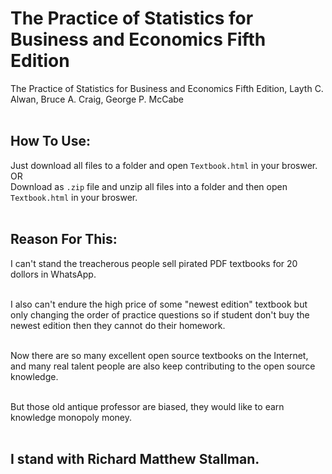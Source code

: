 # The Practice of Statistics for Business and Economics Fifth Edition
The Practice of Statistics for Business and Economics Fifth Edition, Layth C. Alwan, Bruce A. Craig, George P. McCabe <br /> <br />
## How To Use:
Just download all files to a folder and open `Textbook.html` in your broswer. <br />
OR <br />
Download as `.zip` file and unzip all files into a folder and then open `Textbook.html` in your broswer. <br /> <br />
## Reason For This:
I can't stand the treacherous people sell pirated PDF textbooks for 20 dollors in WhatsApp. <br /> <br />

I also can't endure the high price of some "newest edition" textbook but only changing the order of practice questions so if student don't buy the newest edition then they cannot do their homework. <br /> <br />

Now there are so many excellent open source textbooks on the Internet, and many real talent people are also keep contributing to the open source knowledge. <br /> <br />

But those old antique professor are biased, they would like to earn knowledge monopoly money. <br /> <br />

## I stand with Richard Matthew Stallman.